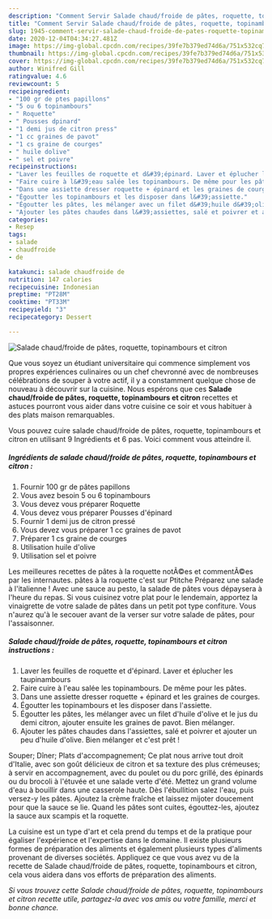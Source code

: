 ```yaml
---
description: "Comment Servir Salade chaud/froide de pâtes, roquette, topinambours et citron"
title: "Comment Servir Salade chaud/froide de pâtes, roquette, topinambours et citron"
slug: 1945-comment-servir-salade-chaud-froide-de-pates-roquette-topinambours-et-citron
date: 2020-12-04T04:34:27.481Z
image: https://img-global.cpcdn.com/recipes/39fe7b379ed74d6a/751x532cq70/salade-chaudfroide-de-pates-roquette-topinambours-et-citron-photo-principale-de-la-recette.jpg
thumbnail: https://img-global.cpcdn.com/recipes/39fe7b379ed74d6a/751x532cq70/salade-chaudfroide-de-pates-roquette-topinambours-et-citron-photo-principale-de-la-recette.jpg
cover: https://img-global.cpcdn.com/recipes/39fe7b379ed74d6a/751x532cq70/salade-chaudfroide-de-pates-roquette-topinambours-et-citron-photo-principale-de-la-recette.jpg
author: Winifred Gill
ratingvalue: 4.6
reviewcount: 5
recipeingredient:
- "100 gr de ptes papillons"
- "5 ou 6 topinambours"
- " Roquette"
- " Pousses dpinard"
- "1 demi jus de citron press"
- "1 cc graines de pavot"
- "1 cs graine de courges"
- " huile dolive"
- " sel et poivre"
recipeinstructions:
- "Laver les feuilles de roquette et d&#39;épinard. Laver et éplucher les taupinambours"
- "Faire cuire à l&#39;eau salée les topinambours. De même pour les pâtes."
- "Dans une assiette dresser roquette + épinard et les graines de courges."
- "Égoutter les topinambours et les disposer dans l&#39;assiette."
- "Égoutter les pâtes, les mélanger avec un filet d&#39;huile d&#39;olive et le jus du demi citron, ajouter ensuite les graines de pavot. Bien mélanger."
- "Ajouter les pâtes chaudes dans l&#39;assiettes, salé et poivrer et ajouter un peu d&#39;huile d&#39;olive. Bien mélanger et c&#39;est prêt !"
categories:
- Resep
tags:
- salade
- chaudfroide
- de

katakunci: salade chaudfroide de 
nutrition: 147 calories
recipecuisine: Indonesian
preptime: "PT28M"
cooktime: "PT33M"
recipeyield: "3"
recipecategory: Dessert

---
```



![Salade chaud/froide de pâtes, roquette, topinambours et citron](https://img-global.cpcdn.com/recipes/39fe7b379ed74d6a/751x532cq70/salade-chaudfroide-de-pates-roquette-topinambours-et-citron-photo-principale-de-la-recette.jpg)

Que vous soyez un étudiant universitaire qui commence simplement vos propres expériences culinaires ou un chef chevronné avec de nombreuses célébrations de souper à votre actif, il y a constamment quelque chose de nouveau à découvrir sur la cuisine. Nous espérons que ces <strong> Salade chaud/froide de pâtes, roquette, topinambours et citron </strong> recettes et astuces pourront vous aider dans votre cuisine ce soir et vous habituer à des plats maison remarquables.

<!--inarticleads1-->

Vous pouvez cuire salade chaud/froide de pâtes, roquette, topinambours et citron en utilisant 9 Ingrédients et 6 pas. Voici comment vous atteindre il.

##### Ingrédients de salade chaud/froide de pâtes, roquette, topinambours et citron :

1. Fournir 100 gr de pâtes papillons
1. Vous avez besoin 5 ou 6 topinambours
1. Vous devez vous préparer  Roquette
1. Vous devez vous préparer  Pousses d&#39;épinard
1. Fournir 1 demi jus de citron pressé
1. Vous devez vous préparer 1 cc graines de pavot
1. Préparer 1 cs graine de courges
1. Utilisation  huile d&#39;olive
1. Utilisation  sel et poivre


Les meilleures recettes de pâtes à la roquette notÃ©es et commentÃ©es par les internautes. pâtes à la roquette c&#39;est sur Ptitche Préparez une salade à l&#39;italienne ! Avec une sauce au pesto, la salade de pâtes vous dépaysera à l&#39;heure du repas. Si vous cuisinez votre plat pour le lendemain, apportez la vinaigrette de votre salade de pâtes dans un petit pot type confiture. Vous n&#39;aurez qu&#39;à le secouer avant de la verser sur votre salade de pâtes, pour l&#39;assaisonner. 

<!--inarticleads2-->

##### Salade chaud/froide de pâtes, roquette, topinambours et citron instructions :

1. Laver les feuilles de roquette et d&#39;épinard. Laver et éplucher les taupinambours
1. Faire cuire à l&#39;eau salée les topinambours. De même pour les pâtes.
1. Dans une assiette dresser roquette + épinard et les graines de courges.
1. Égoutter les topinambours et les disposer dans l&#39;assiette.
1. Égoutter les pâtes, les mélanger avec un filet d&#39;huile d&#39;olive et le jus du demi citron, ajouter ensuite les graines de pavot. Bien mélanger.
1. Ajouter les pâtes chaudes dans l&#39;assiettes, salé et poivrer et ajouter un peu d&#39;huile d&#39;olive. Bien mélanger et c&#39;est prêt !


Souper; Dîner; Plats d&#39;accompagnement; Ce plat nous arrive tout droit d&#39;Italie, avec son goût délicieux de citron et sa texture des plus crémeuses; à servir en accompagnement, avec du poulet ou du porc grillé, des épinards ou du brocoli à l&#39;étuvée et une salade verte d&#39;été. Mettez un grand volume d&#39;eau à bouillir dans une casserole haute. Dès l&#39;ébullition salez l&#39;eau, puis versez-y les pâtes. Ajoutez la crème fraîche et laissez mijoter doucement pour que la sauce se lie. Quand les pâtes sont cuites, égouttez-les, ajoutez la sauce aux scampis et la roquette. 

<!--inarticleads1-->

<p>
La cuisine est un type d'art et cela prend du temps et de la pratique pour égaliser l'expérience et l'expertise dans le domaine. Il existe plusieurs formes de préparation des aliments et également plusieurs types d'aliments provenant de diverses sociétés. Appliquez ce que vous avez vu de la recette de Salade chaud/froide de pâtes, roquette, topinambours et citron, cela vous aidera dans vos efforts de préparation des aliments.
</p>

<p>
<i>Si vous trouvez cette Salade chaud/froide de pâtes, roquette, topinambours et citron recette utile, partagez-la avec vos amis ou votre famille, merci et bonne chance.</i>
</p>

